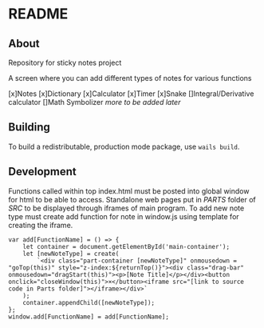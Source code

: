 # README

## About

Repository for sticky notes project

A screen where you can add different types of notes for various functions

[x]Notes
[x]Dictionary
[x]Calculator
[x]Timer
[x]Snake
[]Integral/Derivative calculator
[]Math Symbolizer
_more to be added later_

## Building

To build a redistributable, production mode package, use `wails build`.

## Development

Functions called within top index.html must be posted into global window for html to be able to access.
Standalone web pages put in _PARTS_ folder of _SRC_ to be displayed through iframes of main program.
To add new note type must create add function for note in window.js using template for creating the iframe.
```
var add[FunctionName] = () => {
    let container = document.getElementById('main-container');
    let [newNoteType] = create(
        `<div class="part-container [newNoteType]" onmousedown = "goTop(this)" style="z-index:${returnTop()}"><div class="drag-bar" onmousedown="dragStart(this)"><p>[Note Title]</p></div><button onclick="closeWindow(this)">×</button><iframe src="[link to source code in Parts folder]"></iframe></div>`
    );
    container.appendChild([newNoteType]);
};
window.add[FunctionName] = add[FunctionName];
```